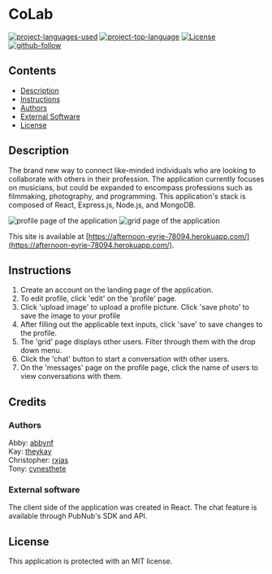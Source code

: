 # CoLab

[![project-languages-used](https://img.shields.io/github/languages/count/theykay/CoLab?color=important)](https://github.com/theykay/CoLab)
[![project-top-language](https://img.shields.io/github/languages/top/theykay/CoLab?color=blueviolet)](https://github.com/theykay/CoLab)
[![License](https://img.shields.io/github/license/theykay/CoLab)](https://github.com/theykay/CoLab/blob/main/LICENSE)
[![github-follow](https://img.shields.io/github/followers/theykay?label=Follow&logoColor=purple&style=social)](https://github.com/theykay)

## Contents
* [Description](#description)
* [Instructions](#instructions)
* [Authors](#authors)
* [External Software](#external-software)
* [License](#license)

## Description
The brand new way to connect like-minded individuals who are looking to collaborate with others in their profession. The application currently focuses on musicians, but could be expanded to encompass professions such as filmmaking, photography, and programming.
This application's stack is composed of React, Express.js, Node.js, and MongoDB.

![profile page of the application](./client/public/assets/images/readme/profile-page.png)
![grid page of the application](./client/public/assets/images/readme/grid-page.png)

This site is available at [https://afternoon-eyrie-78094.herokuapp.com/](https://afternoon-eyrie-78094.herokuapp.com/).

## Instructions
1. Create an account on the landing page of the application. 
2. To edit profile, click 'edit' on the 'profile' page.
3. Click 'upload image' to upload a profile picture. Click 'save photo' to save the image to your profile
4. After filling out the applicable text inputs, click 'save' to save changes to the profile. 
5. The 'grid' page displays other users. Filter through them with the drop down menu. 
6. Click the 'chat' button to start a conversation with other users.
7. On the 'messages' page on the profile page, click the name of users to view conversations with them.

## Credits
### Authors
Abby: [abbynf](https://github.com/abbynf)\
Kay: [theykay](https://github.com/theykay)\
Christopher: [rxjas](https://github.com/rxjas)\
Tony: [cynesthete](https://github.com/cynesthete)

### External software
The client side of the application was created in React. The chat feature is available through PubNub's SDK and API.

## License
This application is protected with an MIT license.
